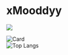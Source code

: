 # xMooddyy


<a href="https://discord.com/users/413834975347998720">
    <img src="https://discord.c99.nl/widget/theme-4/413834975347998720.png") />
</a>

![Card](https://github-readme-stats.vercel.app/api/?username=xmooddyy&title_color=4F8CC9&theme=tokyonight&show_icons=true&count_private=true&include_all_commits=true&enable_animations=true)
<br />
![Top Langs](https://github-readme-stats.vercel.app/api/top-langs/?username=xmooddyy&show_icons=true&count_private=true&enable_animations=true&layout=compact)

